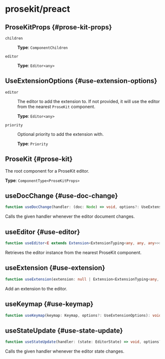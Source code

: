 # prosekit/preact

## ProseKitProps {#prose-kit-props}

<dl>

<dt>

`children`

</dt>

<dd>

**Type**: `ComponentChildren`

</dd>

<dt>

`editor`

</dt>

<dd>

**Type**: `Editor<any>`

</dd>

</dl>

## UseExtensionOptions {#use-extension-options}

<dl>

<dt>

`editor`

</dt>

<dd>

The editor to add the extension to. If not provided, it will use the
editor from the nearest `ProseKit` component.

**Type**: `Editor<any>`

</dd>

<dt>

`priority`

</dt>

<dd>

Optional priority to add the extension with.

**Type**: `Priority`

</dd>

</dl>

## ProseKit {#prose-kit}

The root component for a ProseKit editor.

**Type**: `ComponentType<ProseKitProps>`

## useDocChange {#use-doc-change}

```ts
function useDocChange(handler: (doc: Node) => void, options?: UseExtensionOptions): void
```

Calls the given handler whenever the editor document changes.

## useEditor {#use-editor}

```ts
function useEditor<E extends Extension<ExtensionTyping<any, any, any>>>(options?: { update?: boolean }): Editor<E>
```

Retrieves the editor instance from the nearest ProseKit component.

## useExtension {#use-extension}

```ts
function useExtension(extension: null | Extension<ExtensionTyping<any, any, any>>, options?: UseExtensionOptions): void
```

Add an extension to the editor.

## useKeymap {#use-keymap}

```ts
function useKeymap(keymap: Keymap, options?: UseExtensionOptions): void
```

## useStateUpdate {#use-state-update}

```ts
function useStateUpdate(handler: (state: EditorState) => void, options?: UseExtensionOptions): void
```

Calls the given handler whenever the editor state changes.
